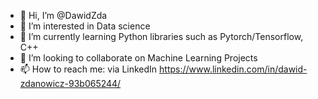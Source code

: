 - 👋 Hi, I’m @DawidZda
- 👀 I’m interested in Data science 
- 🌱 I’m currently learning Python libraries such as Pytorch/Tensorflow, C++
- 💞️ I’m looking to collaborate on Machine Learning Projects
- 📫 How to reach me: via LinkedIn https://www.linkedin.com/in/dawid-zdanowicz-93b065244/

<!---
DawidZda/DawidZda is a ✨ special ✨ repository because its `README.md` (this file) appears on your GitHub profile.
You can click the Preview link to take a look at your changes.
--->
